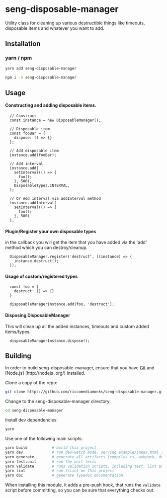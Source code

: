 # seng-disposable-manager
Utility class for cleaning up various destructible things like timeouts, disposable items and whatever you want to 
add.

## Installation
### yarn / npm

```sh
yarn add seng-disposable-manager
```

```sh
npm i -S seng-disposable-manager
```

## Usage
 
#### Constructing and adding disposable items.
```
  // Construct
  const instance = new DisposableManager();

  // Disposable item
  const fooBar = {
    dispose: () => {}
  };
  
  // Add disposable item
  instance.add(fooBar);
  
  // Add interval
  instance.add(
    setInterval(() => {
      foo();
    }, 500),
    DisposableTypes.INTERVAL,
  );
  
  // Or Add interval via addInterval method
  instance.addInterval(
    setInterval(() => {
      foo();
    }, 500)
  );
``` 
 
#### Plugin/Register your own disposable types 
in the callback you will get the item that you have added via the 'add' method which you can destroy/cleanup.

```
  DisposableManager.register('destruct', ((instance) => {
    instance.destruct();
  ));
``` 

#### Usage of custom/registered types
```
  const foo = {
    destruct: () => {}
  }
  
  disposableManagerInstance.add(foo, 'destruct');
```

#### Disposing DisposableManager
This will clean up all the added instances, timeouts and custom added items/types.
```
  disposableManagerInstance.dispose();
``` 


## Building

In order to build seng-disposable-manager, ensure that you have [Git](http://git-scm.com/downloads) and [Node.js]
(http://nodejs
.org/) installed.

Clone a copy of the repo:
```sh
git clone https://github.com/riccomediamonks/seng-disposable-manager.git
```

Change to the seng-disposable-manager directory:
```sh
cd seng-disposable-manager
```

Install dev dependencies:
```sh
yarn
```

Use one of the following main scripts:
```sh
yarn build           # build this project
yarn dev             # run dev-watch mode, serving example/index.html in the browser
yarn generate        # generate all artifacts (compiles ts, webpack, docs and coverage)
yarn test:unit       # run the unit tests
yarn validate        # runs validation scripts, including test, lint and coverage check
yarn lint            # run tslint on this project
yarn doc             # generate typedoc documentation
```

When installing this module, it adds a pre-push hook, that runs the `validate`
script before committing, so you can be sure that everything checks out.

